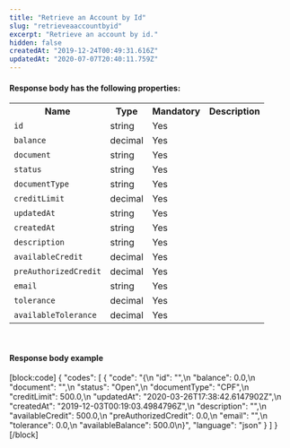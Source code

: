 ```yaml
---
title: "Retrieve an Account by Id"
slug: "retrieveaaccountbyid"
excerpt: "Retrieve an account by id."
hidden: false
createdAt: "2019-12-24T00:49:31.616Z"
updatedAt: "2020-07-07T20:40:11.759Z"
---
```

#### Response body has the following properties:
<table>
    <tr>
        <th>Name</th>
        <th>Type</th>
        <th>Mandatory</th>
        <th>Description</th>
    </tr>
    <tr>
        <td><code>id</code></td>
        <td>string</td>
        <td>Yes</td>
        <td></td>
    </tr>
 <tr>
        <td><code>balance</code></td>
        <td>decimal</td>
        <td>Yes</td>
        <td></td>
    </tr>
 <tr>
        <td><code>document</code></td>
        <td>string</td>
        <td>Yes</td>
        <td></td>
    </tr>
 <tr>
        <td><code>status</code></td>
        <td>string</td>
        <td>Yes</td>
        <td></td>
    </tr>
    <tr>
        <td><code>documentType</code></td>
        <td>string</td>
        <td>Yes</td>
        <td></td>
    </tr>
 <tr>
        <td><code>creditLimit</code></td>
        <td>decimal</td>
        <td>Yes</td>
        <td></td>
    </tr>
 <tr>
        <td><code>updatedAt</code></td>
        <td>string</td>
        <td>Yes</td>
        <td></td>
    </tr>
 <tr>
        <td><code>createdAt</code></td>
        <td>string</td>
        <td>Yes</td>
        <td></td>
    </tr>
 <td><code>description</code></td>
        <td>string</td>
        <td>Yes</td>
        <td></td>
    </tr>
    <tr>
        <td><code>availableCredit</code></td>
        <td>decimal</td>
        <td>Yes</td>
        <td></td>
    </tr>
 <tr>
        <td><code>preAuthorizedCredit</code></td>
        <td>decimal</td>
        <td>Yes</td>
        <td></td>
    </tr>
 <tr>
        <td><code>email</code></td>
        <td>string</td>
        <td>Yes</td>
        <td></td>
    </tr>
 <tr>
        <td><code>tolerance</code></td>
        <td>decimal</td>
        <td>Yes</td>
        <td></td>
    </tr>
<td><code>availableTolerance</code></td>
        <td>decimal</td>
        <td>Yes</td>
        <td></td>
    </tr>
</table>

<br>

#### Response body example
[block:code]
{
  "codes": [
    {
      "code": "{\n    \"id\": \"\",\n    \"balance\": 0.0,\n    \"document\": \"\",\n    \"status\": \"Open\",\n    \"documentType\": \"CPF\",\n    \"creditLimit\": 500.0,\n    \"updatedAt\": \"2020-03-26T17:38:42.6147902Z\",\n    \"createdAt\": \"2019-12-03T00:19:03.4984796Z\",\n    \"description\": \"\",\n    \"availableCredit\": 500.0,\n    \"preAuthorizedCredit\": 0.0,\n    \"email\": \"\",\n    \"tolerance\": 0.0,\n    \"availableBalance\": 500.0\n}",
      "language": "json"
    }
  ]
}
[/block]